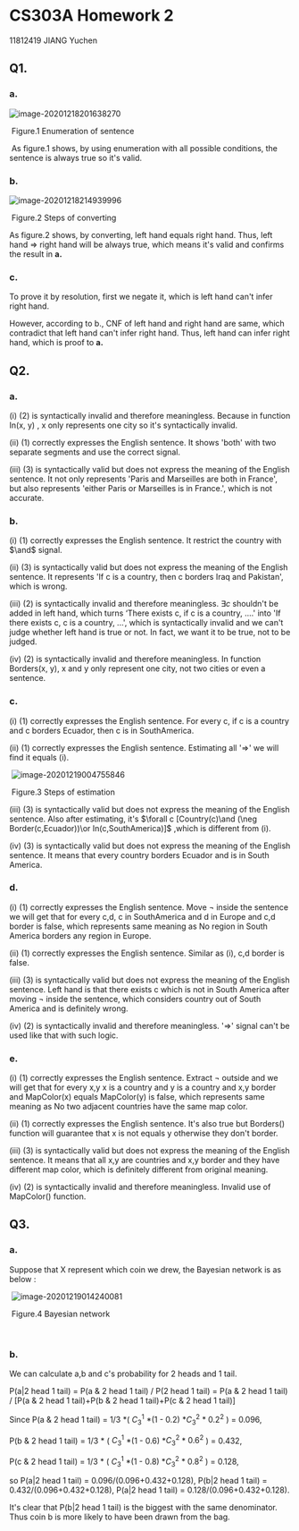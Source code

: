 # CS303A Homework 2

11812419 JIANG Yuchen



## Q1.

### a.

![image-20201218201638270](C:\Users\THINKPAD\AppData\Roaming\Typora\typora-user-images\image-20201218201638270.png)

​															Figure.1 Enumeration of sentence

​	As figure.1 shows, by using enumeration with all possible conditions, the sentence is always true so it's valid.



### b.

![image-20201218214939996](C:\Users\THINKPAD\AppData\Roaming\Typora\typora-user-images\image-20201218214939996.png)

​																		Figure.2 Steps of converting

As figure.2 shows, by converting, left hand equals right hand. Thus, left hand => right hand will be always true, which means it's valid and confirms the result in **a.**



### c.

To prove it by resolution, first we negate it, which is left hand can't infer right hand.

However, according to b., CNF of left hand and right hand are same, which contradict that left hand can't infer right hand. Thus, left hand can infer right hand, which is proof to **a.**





## Q2.

### a.

(i)  (2) is syntactically invalid and therefore meaningless. Because in function In(x, y) , x only represents one city so it's syntactically invalid.

(ii)  (1) correctly expresses the English sentence. It shows 'both' with two separate segments and use the correct signal.

(iii) (3) is syntactically valid but does not express the meaning of the English sentence. It not only represents 'Paris and Marseilles are both in France', but also represents 'either Paris or Marseilles is in France.', which is not accurate.



### b.

(i) (1) correctly expresses the English sentence. It restrict the country with $\and$ signal.

(ii) (3) is syntactically valid but does not express the meaning of the English sentence. It represents 'If c is a country, then c borders Iraq and Pakistan', which is wrong.

(iii) (2) is syntactically invalid and therefore meaningless. $\exists c$ shouldn't be added in left hand, which turns ‘There exists c, if c is a country, ....' into 'If there exists c, c is a country, ...', which is syntactically invalid and we can't judge whether left hand is true or not. In fact, we want it to be true, not to be judged.

(iv) (2) is syntactically invalid and therefore meaningless. In function Borders(x, y), x and y only represent one city, not two cities or even a sentence.



### c.

(i)  (1) correctly expresses the English sentence. For every c, if c is a country and c borders Ecuador, then c is in SouthAmerica.

(ii) (1) correctly expresses the English sentence. Estimating all '=>' we will find it equals (i).

​	![image-20201219004755846](C:\Users\THINKPAD\AppData\Roaming\Typora\typora-user-images\image-20201219004755846.png)

​											Figure.3  Steps of estimation

(iii) (3) is syntactically valid but does not express the meaning of the English sentence. Also after estimating, it's $\forall c [Country(c)\and (\neg Border(c,Ecuador))\or In(c,SouthAmerica)]$ ,which is different from (i).

(iv) (3) is syntactically valid but does not express the meaning of the English sentence. It means that every country borders Ecuador and is in South America.



### d.

(i)  (1) correctly expresses the English sentence. Move $\neg$ inside the sentence we will get that for every c,d, c in SouthAmerica and d in Europe and c,d border is false, which represents same meaning as No region in South America borders any region in Europe.

(ii) (1) correctly expresses the English sentence. Similar as (i), c,d border is false.

(iii) (3) is syntactically valid but does not express the meaning of the English sentence. Left hand is that there exists c which is not in South America after moving $\neg$ inside the sentence, which considers country out of South America and is definitely wrong.

(iv) (2) is syntactically invalid and therefore meaningless. '=>' signal can't be used like that with such logic.



### e.

(i) (1) correctly expresses the English sentence. Extract $\neg$ outside and we will get that for every x,y x is a country and y is a country and x,y border and MapColor(x) equals MapColor(y) is false, which represents same meaning as No two adjacent countries have the same map color.

(ii) (1) correctly expresses the English sentence. It's also true but Borders() function will guarantee that x is not equals y otherwise they don't border.

(iii)  (3) is syntactically valid but does not express the meaning of the English sentence. It means that all x,y are countries and x,y border and they have different map color, which is definitely different from original meaning.

(iv)  (2) is syntactically invalid and therefore meaningless. Invalid use of MapColor() function.



## Q3.

### a.

Suppose that X represent which coin we drew, the Bayesian network is as below :

​	![image-20201219014240081](C:\Users\THINKPAD\AppData\Roaming\Typora\typora-user-images\image-20201219014240081.png)

​															Figure.4 Bayesian network

​	

### b.

We can calculate a,b and c's probability for 2 heads and 1 tail.

P(a|2 head 1 tail) = P(a & 2 head 1 tail) / P(2 head 1 tail) = P(a & 2 head 1 tail) / [P(a & 2 head 1 tail)+P(b & 2 head 1 tail)+P(c & 2 head 1 tail)] 

Since P(a & 2 head 1 tail) = 1/3 *( $C_{3}^{1}$ *(1 - 0.2) *$C_{3}^{2}$ * $0.2^2$ ) = 0.096,

P(b & 2 head 1 tail) = 1/3 * ( $C_{3}^{1}$ *(1 - 0.6) *$C_{3}^{2}$ * $0.6^2$ )  = 0.432,

P(c & 2 head 1 tail) = 1/3 *  ( $C_{3}^{1}$ *(1 - 0.8) *$C_{3}^{2}$ * $0.8^2$ )  = 0.128,

so P(a|2 head 1 tail) = 0.096/(0.096+0.432+0.128), P(b|2 head 1 tail) = 0.432/(0.096+0.432+0.128), P(a|2 head 1 tail) = 0.128/(0.096+0.432+0.128).

It's clear that  P(b|2 head 1 tail) is the biggest with the same denominator. Thus coin b is more likely to have been drawn from the bag.

   

